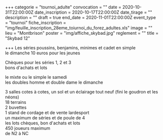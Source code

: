 +++
categorie = "tournoi_adulte"
convocation = ""
date = 2020-10-31T22:00:00Z
date_inscription = 2020-10-17T22:00:00Z
date_tirage = ""
description = ""
draft = true
end_date = 2020-11-01T22:00:00Z
event_type = "tournoi"
fiche_inscription = "img/feuille_inscription_28eme_toiurnoi_du_forez_adultes.xls"
image = ""
lieu = "Montbrison"
poster = "img/affiche_skybad.jpg"
reglement = ""
title = "Skybad 12"

+++
Les séries poussins, benjamins, minimes et cadet en simple   
 le dimanche 10 euros pour les jeunes   
   
 Chèques pour les séries 1, 2 et 3   
 bons d'achats et lots   
   
 le mixte ou le simple le samedi   
 les doubles homme et double dame le dimanche   
   
 3 salles cotes à cotes, un sol et un éclairage tout neuf (fini le goudron et les néons)   
 18 terrains   
 2 buvettes   
 1 stand de cordage et de vente lardesport   
 un maximum de séries et de poule de 4   
 les lots chèques, bon d'achats et lots   
 450 joueurs maximum   
 de N2 à NC